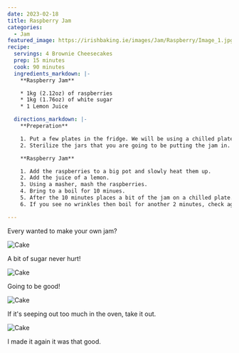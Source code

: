 ```yaml
---
date: 2023-02-18
title: Raspberry Jam
categories:
  - Jam
featured_image: https://irishbaking.ie/images/Jam/Raspberry/Image_1.jpg
recipe:
  servings: 4 Brownie Cheesecakes
  prep: 15 minutes
  cook: 90 minutes
  ingredients_markdown: |-
    **Raspberry Jam**

    * 1kg (2.12oz) of raspberries
    * 1kg (1.76oz) of white sugar
    * 1 Lemon Juice

  directions_markdown: |-
    **Preperation**

    1. Put a few plates in the fridge. We will be using a chilled plate to test if the jam is ready to be bottled.
    2. Sterilize the jars that you are going to be putting the jam in.

    **Raspberry Jam**

    1. Add the raspberries to a big pot and slowly heat them up. 
    2. Add the juice of a lemon.
    3. Using a masher, mash the raspberries. 
    4. Bring to a boil for 10 minues.
    5. After the 10 minutes places a bit of the jam on a chilled plate. Smudge it with your fingers. If it has wrinkles then the jam is done.
    6. If you see no wrinkles then boil for another 2 minutes, check again on the plate. Repeat untill you see wrinkles in the jam after smudging.

---
```

Every wanted to make your own jam?

![Cake](https://irishbaking.ie/images/Jam/Raspberry/Image_2.jpg)

A bit of sugar never hurt!

![Cake](https://irishbaking.ie/images/Jam/Raspberry/Image_3.jpg)

Going to be good!

![Cake](https://irishbaking.ie/images/Jam/Raspberry/Image_4.jpg)

If it's seeping out too much in the oven, take it out.

![Cake](https://irishbaking.ie/images/Jam/Raspberry/Image_5.jpg)

I made it again it was that good.
